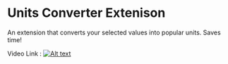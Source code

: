 # Units Converter Extenison

An extension that converts your selected values into popular units. Saves time!

Video Link : 
[![Alt text](https://i.ytimg.com/vi/W4USPH2sBJw/hqdefault.jpg)](https://www.youtube.com/watch?v=W4USPH2sBJw&ab_channel=BhaveshAgrawal)

